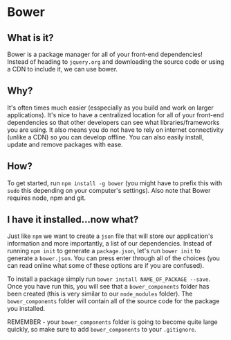 # Bower

## What is it?

Bower is a package manager for all of your front-end dependencies! Instead of heading to `jquery.org` and downloading the source code or using a CDN to include it, we can use bower.

## Why?

It's often times much easier (esspecially as you build and work on larger applications). It's nice to have a centralized location for all of your front-end dependencies so that other developers can see what libraries/frameworks you are using. It also means you do not have to rely on internet connectivity (unlike a CDN) so you can develop offline. You can also easily install, update and remove packages with ease.

## How?

To get started, run `npm install -g bower` (you might have to prefix this with `sudo` this depending on your computer's settings). Also note that Bower requires node, npm and git.

## I have it installed...now what?

Just like `npm` we want to create a `json` file that will store our application's information and more importantly, a list of our dependencies. 
Instead of running `npm init` to generate a `package.json`, let's run `bower init` to generate a `bower.json`. You can press enter through all of the choices (you can read online what some of these options are if you are confused).

To install a package simply run `bower install NAME_OF_PACKAGE --save`. Once you have run this, you will see that a `bower_components` folder has been created (this is very similar to our `node_modules` folder). The `bower_components` folder will contain all of the source code for the package you installed. 

REMEMBER - your `bower_components` folder is going to become quite large quickly, so make sure to add `bower_components` to your `.gitignore`. 

